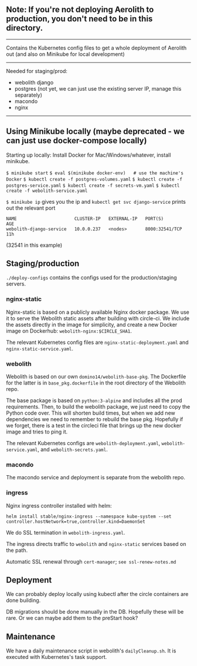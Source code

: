 ## Note: If you're not deploying Aerolith to production, you don't need to be in this directory.

-----

Contains the Kubernetes config files to get a whole deployment of
Aerolith out (and also on Minikube for local development)

-----
Needed for staging/prod:

- webolith django
- postgres (not yet, we can just use the existing server IP, manage this separately)
- macondo
- nginx

-----

## Using Minikube locally (maybe deprecated - we can just use docker-compose locally)

Starting up locally:
Install Docker for Mac/Windows/whatever, install minikube.

`$ minikube start`
`$ eval $(minikube docker-env)   # use the machine's Docker`
`$ kubectl create -f postgres-volumes.yaml`
`$ kubectl create -f postgres-service.yaml`
`$ kubectl create -f secrets-vm.yaml`
`$ kubectl create -f webolith-service.yaml`

`$ minikube ip` gives you the ip and `kubectl get svc django-service` prints out the relevant port

```
NAME                      CLUSTER-IP   EXTERNAL-IP   PORT(S)          AGE
webolith-django-service   10.0.0.237   <nodes>       8000:32541/TCP   11h
```
(32541 in this example)

## Staging/production

`./deploy-configs` contains the configs used for the production/staging servers.

### nginx-static

Nginx-static is based on a publicly available Nginx docker package. We use it to serve the Webolith static assets after building with circle-ci. We include the assets directly in the image for simplicity, and create a new Docker image on Dockerhub: `webolith-nginx:$CIRCLE_SHA1`.

The relevant Kubernetes config files are `nginx-static-deployment.yaml` and `nginx-static-service.yaml`.

### webolith

Webolith is based on our own `domino14/webolith-base-pkg`. The Dockerfile for the latter is in `base_pkg.dockerfile` in the root directory of the Webolith repo.

The base package is based on `python:3-alpine` and includes all the prod requirements. Then, to build the webolith package, we just need to copy the Python code over. This will shorten build times, but when we add new dependencies we need to remember to rebuild the base pkg. Hopefully if we forget, there is a test in the circleci file that brings up the new docker image and tries to ping it.

The relevant Kubernetes configs are `webolith-deployment.yaml`, `webolith-service.yaml`, and `webolith-secrets.yaml`.

### macondo

The macondo service and deployment is separate from the webolith repo.

### ingress

Nginx ingress controller installed with helm:

`helm install stable/nginx-ingress --namespace kube-system --set controller.hostNetwork=true,controller.kind=DaemonSet`

We do SSL termination in `webolith-ingress.yaml`.

The ingress directs traffic to `webolith` and `nginx-static` services based on the path.

Automatic SSL renewal through `cert-manager`; `see ssl-renew-notes.md`

## Deployment

We can probably deploy locally using kubectl after the circle containers are done building.

DB migrations should be done manually in the DB. Hopefully these will be rare. Or we can maybe add them to the preStart hook?

## Maintenance

We have a daily maintenance script in webolith's `dailyCleanup.sh`. It is executed with Kubernetes's task support.
